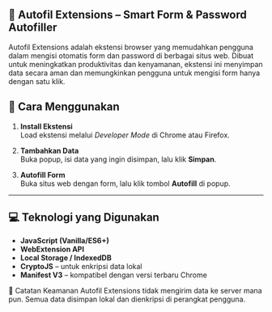 ## 🔐 Autofil Extensions – Smart Form & Password Autofiller
Autofil Extensions adalah ekstensi browser yang memudahkan pengguna dalam mengisi otomatis form dan password di berbagai situs web. Dibuat untuk meningkatkan produktivitas dan kenyamanan, ekstensi ini menyimpan data secara aman dan memungkinkan pengguna untuk mengisi form hanya dengan satu klik.

## 🔧 Cara Menggunakan

1. **Install Ekstensi**  
   Load ekstensi melalui *Developer Mode* di Chrome atau Firefox.

2. **Tambahkan Data**  
   Buka popup, isi data yang ingin disimpan, lalu klik **Simpan**.

3. **Autofill Form**  
   Buka situs web dengan form, lalu klik tombol **Autofill** di popup.

---

## 💻 Teknologi yang Digunakan

- **JavaScript (Vanilla/ES6+)**
- **WebExtension API**
- **Local Storage / IndexedDB**
- **CryptoJS** – untuk enkripsi data lokal
- **Manifest V3** – kompatibel dengan versi terbaru Chrome

🔐 Catatan Keamanan
Autofil Extensions tidak mengirim data ke server mana pun. Semua data disimpan lokal dan dienkripsi di perangkat pengguna.
